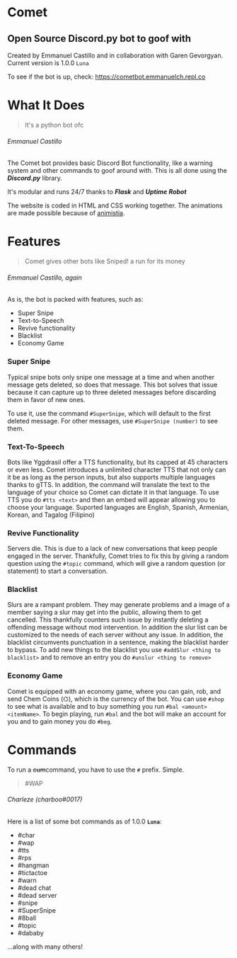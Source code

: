 # Comet
## Open Source Discord.py bot to goof with
Created by Emmanuel Castillo and in collaboration with Garen Gevorgyan. Current version is 1.0.0 `Luna`

To see if the bot is up, check: https://cometbot.emmanuelch.repl.co

# What It Does
> It's a python bot ofc

###### Emmanuel Castillo

The Comet bot provides basic Discord Bot functionality, like a warning system and other commands to goof around with. This is all done using the __***Discord.py***__ library.

It's modular and runs 24/7 thanks to __***Flask***__ and __***Uptime Robot***__

The website is coded in HTML and CSS working together. The animations are made possible because of [animistia](https://animista.net/play).

# Features
> Comet gives other bots like Sniped! a run for its money

###### Emmanuel Castillo, *again*
As is, the bot is packed with features, such as:
* Super Snipe
* Text-to-Speech
* Revive functionality
* Blacklist
* Economy Game

### Super Snipe
Typical snipe bots only snipe one message at a time and when another message gets deleted, so does that message. This bot solves that issue because it can capture up to three deleted messages before discarding them in favor of new ones.

To use it, use the command ``#SuperSnipe``, which will default to the first deleted message. For other messages, use ``#SuperSnipe (number)`` to see them.

### Text-To-Speech
Bots like Yggdrasil offer a TTS functionality, but its capped at 45 characters or even less. Comet introduces a unlimited character TTS that not only can it be as long as the person inputs, but also supports multiple languages thanks to gTTS. In addition, the command will translate the text to the language of your choice so Comet can dictate it in that language. To use TTS you do `#tts <text>` and then an embed will appear allowing you to choose your language. Suported languages are English, Spanish, Armenian, Korean, and Tagalog (Filipino)

### Revive Functionality
Servers die. This is due to a lack of new conversations that keep people engaged in the server. Thankfully, Comet tries to fix this by giving a random question using the ``#topic`` command, which will give a random question (or statement) to start a conversation.

### Blacklist
Slurs are a rampant problem. They may generate problems and a image of a member saying a slur may get into the public, allowing them to get cancelled. This thankfully counters such issue by instantly deleting a offending message without mod intervention. In addition the slur list can be customized to the needs of each server without any issue. In addition, the blacklist circumvents punctuation in a sentence, making the blacklist harder to bypass. To add new things to the blacklist you use `#addSlur <thing to blacklist>` and to remove an entry you do `#unslur <thing to remove>`

### Economy Game
Comet is equipped with an economy game, where you can gain, rob, and send Chem Coins (⌬), which is the currency of the bot. You can use `#shop` to see what is available and to buy something you run `#bal <amount> <itemName>`. To begin playing, run `#bal` and the bot will make an account for you and to gain money you do `#beg`. 


# Commands
To run a ~~cum~~command, you have to use the `#` prefix. Simple.

> #WAP

###### Charleze (charboo#0017)
Here is a list of some bot commands as of 1.0.0 __**`Luna`**__:
* #char
* #wap
* #tts
* #rps
* #hangman
* #tictactoe
* #warn
* #dead chat
* #dead server
* #snipe
* #SuperSnipe
* #8ball
* #topic
* #dababy

...along with many others!